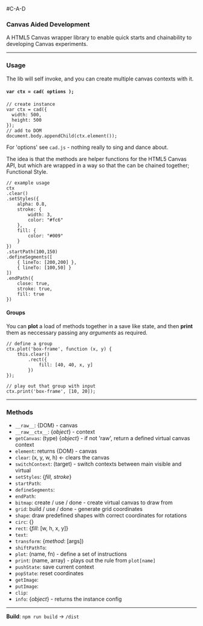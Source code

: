 #C-A-D

### Canvas Aided Development

A HTML5 Canvas wrapper library to enable quick starts and chainability to developing Canvas experiments.

---
	
### Usage

The lib will self invoke, and you can create multiple canvas contexts with it.  
#### `var ctx = cad( options );`

	// create instance
	var ctx = cad({
	  width: 500,
	  height: 500
	});
	// add to DOM
	document.body.appendChild(ctx.element());
	
For 'options' see `cad.js` - nothing really to sing and dance about.

The idea is that the methods are helper functions for the HTML5 Canvas API, but which are wrapped in a way so that the can be chained together; Functional Style.

	// example usage
	ctx
	.clear()
	.setStyles({
	    alpha: 0.8,
	    stroke: {
	        width: 3,
	        color: "#fc6"   
	    },
	    fill: {
	        color: "#009"
	    }
	})
	.startPath(100,150)
	.defineSegments([
	    { lineTo: [200,200] },
	    { lineTo: [100,50] }
	])
	.endPath({
	    close: true,
	    stroke: true,
	    fill: true
	})
	
#### Groups

You can **plot** a load of methods together in a save like state, and then **print** them as neccessary passing any _arguments_ as required.

	// define a group
	ctx.plot('box-frame', function (x, y) {
		this.clear()
			.rect({
    			fill: [40, 40, x, y]
			})
	});
	
	// play out that group with input
	ctx.print('box-frame', [10, 20]);

---

### Methods

* `__raw__`: {DOM} - canvas
* `__raw__ctx__`: {_object_} - context
* `getCanvas`: (type) {_object_} - if not 'raw', return a defined virtual canvas context
* `element`: returns {DOM} - canvas
* `clear`: (x, y, w, h) <- clears the canvas
* `switchContext`: (target) - switch contexts between main visible and virtual
* `setStyles`: {_fill, stroke_}
* `startPath`: 
* `defineSegments`: 
* `endPath`: 
* `bitmap`: create / use / done - create virtual canvas to draw from
* `grid`: build / use / done - generate grid coordinates
* `shape`: draw predefined shapes with correct coordinates for rotations
* `circ`: {}
* `rect`: {_fill_: [w, h, x, y]}
* `text`: 
* `transform`: {_method_: [args])
* `shiftPathTo`: 
* `plot`: (name, fn) - define a set of instructions
* `print`: (name, array) - plays out the rule from `plot[name]`
* `pushState`: save current context
* `popState`: reset coordinates
* `getImage`: 
* `putImage`: 
* `clip`: 
* `info`: {_object_} - returns the instance config



---

**Build**: `npm run build` -> `/dist`